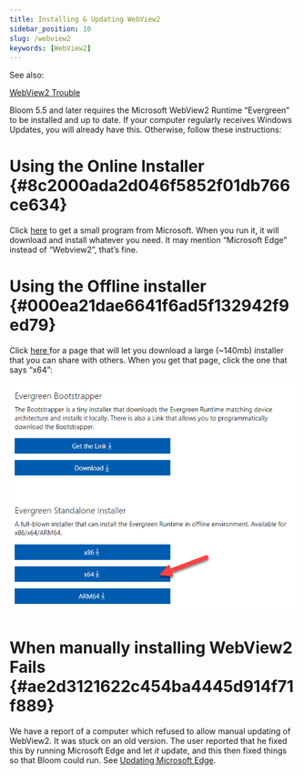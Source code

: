```yaml
---
title: Installing & Updating WebView2
sidebar_position: 10
slug: /webview2
keywords: [WebView2]
---
```




See also: 


[WebView2 Trouble](/wv2trouble)


Bloom 5.5 and later requires the Microsoft WebView2 Runtime “Evergreen” to be installed and up to date. If your computer regularly receives Windows Updates, you will already have this. Otherwise, follow these instructions:


# Using the Online Installer {#8c2000ada2d046f5852f01db766ce634}


Click [here](https://go.microsoft.com/fwlink/p/?LinkId=2124703) to get a small program from Microsoft. When you run it, it will download and install whatever you need. It may mention “Microsoft Edge” instead of “Webview2”, that’s fine.


# Using the Offline installer {#000ea21dae6641f6ad5f132942f9ed79}


Click [here ](https://developer.microsoft.com/en-us/microsoft-edge/webview2/)for a page that will let you download a large (~140mb) installer that you can share with others. When you get that page, click the one that says “x64”:


![](./webview2.c9c4df91-e7d9-4f94-8d77-eb926321413e.png)


# When manually installing WebView2 Fails {#ae2d3121622c454ba4445d914f71f889}


We have a report of a computer which refused to allow manual updating of WebView2. It was stuck on an old version. The user reported that he fixed this by running Microsoft Edge and let _it_ update, and this then fixed things so that Bloom could run. See [Updating Microsoft Edge](/webview2).

